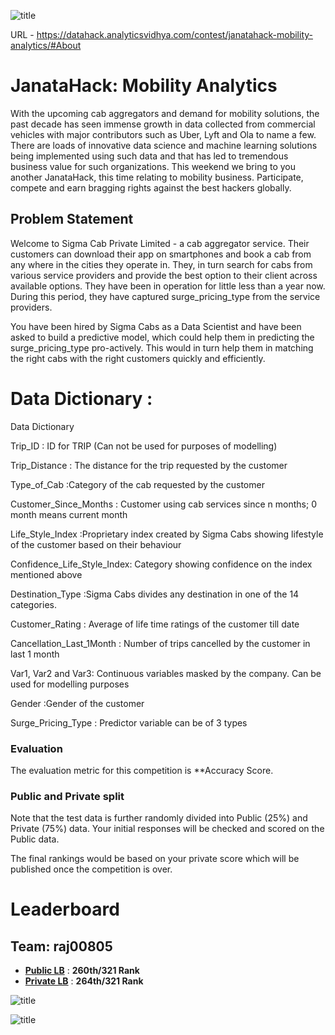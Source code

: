 ![title](Pic1.jpg)

URL - https://datahack.analyticsvidhya.com/contest/janatahack-mobility-analytics/#About

# JanataHack: Mobility Analytics

With the upcoming cab aggregators and demand for mobility solutions, the past decade has seen immense growth in data collected from commercial vehicles with major contributors such as Uber, Lyft and Ola to name a few. 
There are loads of innovative data science and machine learning solutions being implemented using such data and that has led to tremendous business value for such organizations. 
This weekend we bring to you another JanataHack, this time relating to mobility business. Participate, compete and earn bragging rights against the best hackers globally.

## Problem Statement
Welcome to Sigma Cab Private Limited - a cab aggregator service. Their customers can download their app on smartphones and book a cab from any where in the cities they operate in. They, in turn search for cabs from various service providers and provide the best option to their client across available options. They have been in operation for little less than a year now. During this period, they have captured surge_pricing_type from the service providers.

You have been hired by Sigma Cabs as a Data Scientist and have been asked to build a predictive model, which could help them in predicting the surge_pricing_type pro-actively. This would in turn help them in matching the right cabs with the right customers quickly and efficiently.

# Data Dictionary :

Data Dictionary

Trip_ID : ID for TRIP (Can not be used for purposes of modelling)

Trip_Distance : The distance for the trip requested by the customer

Type_of_Cab :Category of the cab requested by the customer

Customer_Since_Months :  Customer using cab services since n months; 0 month means current month

Life_Style_Index :Proprietary index created by Sigma Cabs showing lifestyle of the customer based on their behaviour

Confidence_Life_Style_Index: Category showing confidence on the index mentioned above

Destination_Type :Sigma Cabs divides any destination in one of the 14 categories.

Customer_Rating : Average of life time ratings of the customer till date

Cancellation_Last_1Month : Number of trips cancelled by the customer in last 1 month

Var1, Var2 and Var3: Continuous variables masked by the company. Can be used for modelling purposes

Gender :Gender of the customer

Surge_Pricing_Type : Predictor variable can be of 3 types


### Evaluation
The evaluation metric for this competition is **Accuracy Score. 

### Public and Private split
Note that the test data is further randomly divided into Public (25%) and Private (75%) data. Your initial responses will be checked and scored on the Public data.

The final rankings would be based on your private score which will be published once the competition is over.


# Leaderboard
## Team:  raj00805

* **[Public LB](https://datahack.analyticsvidhya.com/contest/janatahack-mobility-analytics/#LeaderBoard)** : **260th/321 Rank**
* **[Private LB](https://datahack.analyticsvidhya.com/contest/janatahack-mobility-analytics/#LeaderBoard)** : **264th/321 Rank**


![title](Pic2.jpg)

![title](Pic3.jpg)






